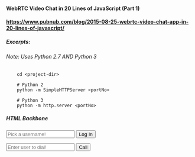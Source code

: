 #### WebRTC Video Chat in 20 Lines of JavaScript (Part 1)
#### https://www.pubnub.com/blog/2015-08-25-webrtc-video-chat-app-in-20-lines-of-javascript/
##### Excerpts:
###### Note: Uses Python 2.7  AND Python 3

        cd <project-dir>

        # Python 2
        python -m SimpleHTTPServer <portNo>

        # Python 3
        python -m http.server <portNo>
        
        
##### HTML Backbone
<div id="vid-box"></div>

<form name="loginForm" id="login" action="#" onsubmit="return login(this);">
    <input type="text" name="username" id="username" placeholder="Pick a username!" />
    <input type="submit" name="login_submit" value="Log In">
</form>

<form name="callForm" id="call" action="#" onsubmit="return makeCall(this);">
	<input type="text" name="number" placeholder="Enter user to dial!" />
	<input type="submit" value="Call"/>
</form>
